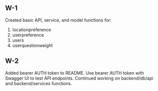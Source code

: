 ## W-1

Created basic API, service, and model functions for:
1. locationpreference
2. userpreference
3. users
4. userquestionweight

## W-2

Added bearer AUTH token to README. Use bearer AUTH token with Swagger UI to test API endpoints. Continued working on backend/db/api and backend/services functions.